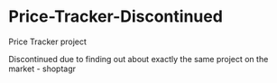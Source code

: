 # Price-Tracker-Discontinued
 Price Tracker project

Discontinued due to finding out about exactly the same project on the market - shoptagr